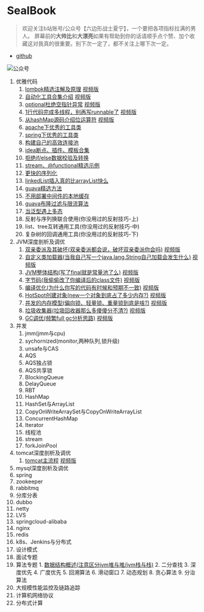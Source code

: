 # SealBook

> 欢迎关注b站账号/公众号【六边形战士夏宁】，一个要把各项指标拉满的男人。
屏幕前的**大帅比**和**大漂亮**如果有帮助到你的话请顺手点个赞、加个收藏这对我真的很重要。别下次一定了，都不关注上哪下次一定。
* [github](https://github.com/edanlx/SealBook)

![公众号](http://seal_li.gitee.io/sealbook/pic/wechat.jpg)

  1. 优雅代码
        1. [lombok精选注解及原理](./01graceCode/01lombok.md)  [视频版](https://www.bilibili.com/video/BV13m4y1Q7GD/)
        2. [自动化工具合集介绍](./01graceCode/02junit.md)  [视频版](https://www.bilibili.com/video/BV1Bq4y1174Q/)
        3. [optional杜绝空指针异常](./01graceCode/03optional.md)  [视频版](https://www.bilibili.com/video/BV1oy4y1r7r1/)
        4. [1行代码完成多线程，别再写runnable了](./01graceCode/04thread.md)  [视频版](https://www.bilibili.com/video/BV1jr4y1w7SH/)
        5. [从hashMap源码介绍位运算符](./01graceCode/05symbol.md)  [视频版](https://www.bilibili.com/video/BV1ir4y1m7FT/)
        6. [apache下优秀的工具类](./01graceCode/06apacheUtils.md)
        7. [spring下优秀的工具类](./01graceCode/07springUtils.md)
        8. [构建自己的高效连接池](./01graceCode/08commonPool.md)
        9. [idea断点、插件、模板合集](./01graceCode/09idea.md)
        10. [拒绝if/else数据校验及转换](./01graceCode/10front.md)
        11. [stream、@functional精选示例](./01graceCode/11stream.md)
        12. [更快的序列化](./01graceCode/12serialize.md)
        13. [linkedList插入真的比arrayList快么](./01graceCode/13listSpeed.md)
        14. [guava精选方法](./01graceCode/14guava.md)
        15. [不用部署中间件的本地缓存](./01graceCode/15localeCache.md)
        16. [guava布隆过滤与限流算法](./01graceCode/16bloomAndRate.md)
        17. [当泛型遇上多态](./01graceCode/17generic.md)
        18. 反射与序列换联合使用(你没用过的反射技巧-上)
        19. list、tree互转通用工具(你没用过的反射技巧-中)
        20. 复杂树的回调通用工具(你没用过的反射技巧-下)
  2. JVM深度剖析及调优
        1. [双亲委派及其破坏(双亲委派都会说，破坏双亲委派你会吗)](./02jvm/01classloader.md)  [视频版](https://www.bilibili.com/video/BV1Sz4y1f7FB/)
        2. [自定义类加载器(当我自己写一个java.lang.String自己加载会发生什么)](./02jvm/02myclassLoader.md)  [视频版](https://www.bilibili.com/video/BV1Y54y1274Y/)
        3. [JVM整体结构(写了final就是常量池了么)](./02jvm/03jv.md)  [视频版](https://www.bilibili.com/video/BV1LZ4y1N75R)
        4. [字节码(我偷偷改了你编译后的class文件)](./02jvm/04clazz.md)  [视频版](https://www.bilibili.com/video/BV1454y1r7mf/)
        5. [编译优化(为什么你写的代码有时候和预期不一致)](./02jvm/05compile.md)  [视频版](https://www.bilibili.com/video/BV11i4y1L7BX/)
        6. [HotSpot创建对象(new一个对象到底占了多少内存?)](./02jvm/06HotSpotAndObject.md) [视频版](https://www.bilibili.com/video/BV1A54y1k7UW/)
        7. [并发的内存模型(偏向锁、轻量锁、重量锁到底是啥?)](./02jvm/07concurrence.md)  [视频版](https://www.bilibili.com/video/BV1LV411a7u7/)
        8. [垃圾收集器(垃圾回收器那么多傻傻分不清?)](./02jvm/08gcCollector.md)  [视频版](https://www.bilibili.com/video/BV1S5411V74U/)
        9. [GC调优(频繁full gc分析思路)](./02jvm/09gc.md) [视频版](https://www.bilibili.com/video/BV1Ey4y167HQ/)
  3. 并发
        1. jmm(jmm与cpu)
        2. sychornized(monitor,两种队列,锁升级)
        3. unsafe与CAS
        4. AQS
        5. AQS独占锁
        6. AQS共享锁
        7. BlockingQueue
        8. DelayQueue
        9. RBT
        10. HashMap
        11. HashSet与ArrayList
        12. CopyOnWriteArraySet与CopyOnWriteArrayList
        13. ConcurrentHashMap
        14. Iterator
        15. 线程池
        16. stream
        17. forkJoinPool
  4. tomcat深度剖析及调优
        1. [tomcat主流程](./04tomcat/01bootstrap.md)  [视频版](https://www.bilibili.com/video/BV1GK41137LQ/)
   5. mysql深度剖析及调优
   6. spring
   7. zookeeper
   8. rabbitmq
   9. 分库分表
   10. dubbo
   11. netty
   12. LVS
   13. springcloud-alibaba
   14. nginx
   15. redis
   16. k8s、Jenkins与分布式
   17. 设计模式
   18. 面试专题
  19. 算法专题
            1. [数据结构概述(注意区分jvm堆与堆/jvm栈与栈)](./arithmetic/structure.md)
            2. 二分查找
            3. 深度优先
            4. 广度优先
            5. 回溯算法
            6. 滑动窗口
            7. 动态规划
            8. 贪心算法
            9. 分治算法
  20. 大规模性能监控及链路追踪
  21. 计算机网络协议
  22. 分布式计算    
